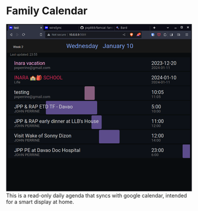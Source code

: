 # Family Calendar

![Screenshot](static/images/screenshot.png)
This is a read-only daily agenda that syncs with google calendar, intended for a smart display at home.  
